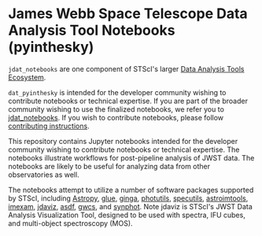 # James Webb Space Telescope Data Analysis Tool Notebooks (pyinthesky)

   ``jdat_notebooks`` are one component of STScI's larger [Data Analysis Tools Ecosystem](https://jwst-docs.stsci.edu/jwst-post-pipeline-data-analysis).

   ``dat_pyinthesky`` is intended for the developer community wishing to contribute notebooks or technical expertise.  If you are part of the broader community wishing to use the finalized notebooks, we refer you to [jdat_notebooks](https://github.com/spacetelescope/jdat_notebooks).  If you wish to contribute notebooks, please follow [contributing instructions](https://github.com/spacetelescope/jdat_notebooks/blob/master/contributing.md).

This repository contains Jupyter notebooks intended for the developer community wishing to contribute notebooks or technical expertise.  The notebooks illustrate workflows for post-pipeline analysis of JWST data. The notebooks are likely to be useful for analyzing data from other observatories as well.

The notebooks attempt to utilize a number of software packages supported by STScI, including [Astropy](https://www.astropy.org), [glue](http://docs.glueviz.org/en/stable/index.html), [ginga](https://ginga.readthedocs.io/en/latest/), [photutils](https://photutils.readthedocs.io), [specutils](https://specutils.readthedocs.io/en/stable/), [astroimtools](http://astroimtools.readthedocs.io), [imexam](http://imexam.readthedocs.io), [jdaviz](https://jdaviz.readthedocs.io/en/latest/), [asdf](http://asdf.readthedocs.io/en/latest/), [gwcs](https://gwcs.readthedocs.io/en/latest/), and [synphot](http://synphot.readthedocs.io/en/latest/index.html).  Note jdaviz is STScI's JWST Data Analysis Visualization Tool, designed to be used with spectra, IFU cubes, and multi-object spectroscopy (MOS).
